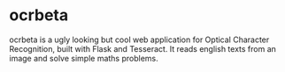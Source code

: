# ocrbeta
ocrbeta is a ugly looking but cool web application for Optical Character Recognition, built with Flask and Tesseract. It reads english texts from an image and solve simple maths problems.
